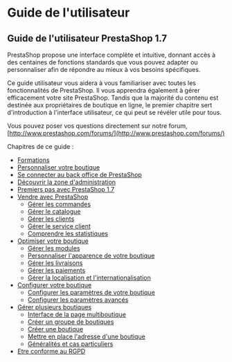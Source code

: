 # Guide de l'utilisateur

## Guide de l'utilisateur PrestaShop 1.7

PrestaShop propose une interface complète et intuitive, donnant accès à des centaines de fonctions standards que vous pouvez adapter ou personnaliser afin de répondre au mieux à vos besoins spécifiques.

Ce guide utilisateur vous aidera à vous familiariser avec toutes les fonctionnalités de PrestaShop. Il vous apprendra également à gérer efficacement votre site PrestaShop. Tandis que la majorité du contenu est destinée aux propriétaires de boutique en ligne, le premier chapitre sert d'introduction à l'interface utilisateur, ce qui peut se révéler utile pour tous.

Vous pouvez poser vos questions directement sur notre forum, [http://www.prestashop.com/forums/](http://www.prestashop.com/forums/)

Chapitres de ce guide :

* [Formations](formations.md)
* [Personnaliser votre boutique](personnaliser-votre-boutique.md)
* [Se connecter au back office de PrestaShop](se-connecter-au-back-office-de-prestashop.md)
* [Découvrir la zone d'administration](decouvrir-la-zone-dadministration.md)
* [Premiers pas avec PrestaShop 1.7](premiers-pas-avec-prestashop-1.7.md)
* [Vendre avec PrestaShop](vendre-avec-prestashop/)
  * [Gérer les commandes](vendre-avec-prestashop/gerer-les-commandes/)
  * [Gérer le catalogue](vendre-avec-prestashop/gerer-le-catalogue/)
  * [Gérer les clients](vendre-avec-prestashop/gerer-les-clients/)
  * [Gérer le service client](vendre-avec-prestashop/gerer-le-service-client/)
  * [Comprendre les statistiques](vendre-avec-prestashop/comprendre-les-statistiques.md)
* [Optimiser votre boutique](optimiser-votre-boutique/)
  * [Gérer les modules](optimiser-votre-boutique/gerer-les-modules/)
  * [Personnaliser l'apparence de votre boutique](optimiser-votre-boutique/personnaliser-lapparence-de-votre-boutique/)
  * [Gérer les livraisons](optimiser-votre-boutique/gerer-les-livraisons/)
  * [Gérer les paiements](optimiser-votre-boutique/gerer-les-paiements/)
  * [Gérer la localisation et l'internationalisation](optimiser-votre-boutique/gerer-la-localisation-et-linternationalisation/)
* [Configurer votre boutique](configurer-votre-boutique/)
  * [Configurer les paramètres de votre boutique](configurer-votre-boutique/parametres-de-votre-boutique/)
  * [Configurer les paramètres avancés](configurer-votre-boutique/parametres-avances/)
* [Gérer plusieurs boutiques](gerer-plusieurs-boutiques/)
  * [Interface de la page multiboutique](gerer-plusieurs-boutiques/interface-de-la-page-multiboutique.md)
  * [Créer un groupe de boutiques](gerer-plusieurs-boutiques/creer-un-groupe-de-boutiques.md)
  * [Créer une boutique](gerer-plusieurs-boutiques/creer-une-boutique.md)
  * [Mettre en place l'adresse d'une boutique](gerer-plusieurs-boutiques/mettre-en-place-url-boutique.md)
  * [Généralités et cas particuliers](gerer-plusieurs-boutiques/generalites-et-cas-particuliers.md)
* [Etre conforme au RGPD](etre-conforme-au-rgpd.md)

